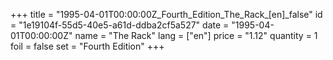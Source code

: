 +++
title = "1995-04-01T00:00:00Z_Fourth_Edition_The_Rack_[en]_false"
id = "1e19104f-55d5-40e5-a61d-ddba2cf5a527"
date = "1995-04-01T00:00:00Z"
name = "The Rack"
lang = ["en"]
price = "1.12"
quantity = 1
foil = false
set = "Fourth Edition"
+++
